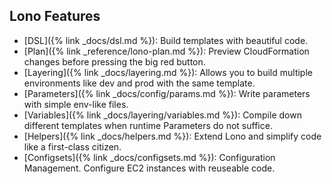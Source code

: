 ## Lono Features

* [DSL]({% link _docs/dsl.md %}): Build templates with beautiful code.
* [Plan]({% link _reference/lono-plan.md %}): Preview CloudFormation changes before pressing the big red button.
* [Layering]({% link _docs/layering.md %}): Allows you to build multiple environments like dev and prod with the same template.
* [Parameters]({% link _docs/config/params.md %}): Write parameters with simple env-like files.
* [Variables]({% link _docs/layering/variables.md %}): Compile down different templates when runtime Parameters do not suffice.
* [Helpers]({% link _docs/helpers.md %}): Extend Lono and simplify code like a first-class citizen.
* [Configsets]({% link _docs/configsets.md %}): Configuration Management. Configure EC2 instances with reuseable code.
